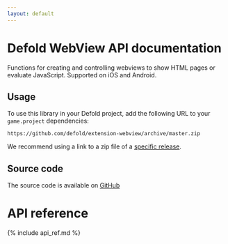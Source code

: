 ```yaml
---
layout: default
---
```


# Defold WebView API documentation

Functions for creating and controlling webviews to show HTML pages or evaluate JavaScript. Supported on iOS and Android.


## Usage
To use this library in your Defold project, add the following URL to your `game.project` dependencies:

    https://github.com/defold/extension-webview/archive/master.zip

We recommend using a link to a zip file of a [specific release](https://github.com/defold/extension-webview/releases).


## Source code

The source code is available on [GitHub](https://github.com/defold/extension-webview)


# API reference

{% include api_ref.md %}
